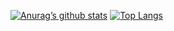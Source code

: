 [![Anurag’s github stats](https://github-readme-stats.vercel.app/api?username=Run6666)](https://github.com/Run6666)
[![Top Langs](https://github-readme-stats.vercel.app/api/top-langs/?username=Run6666&layout=compact)](https://github.com/Run6666)
